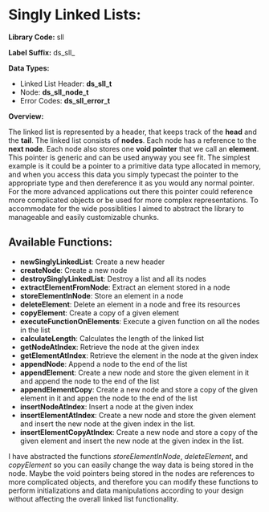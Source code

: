 Singly Linked Lists:
====================
**Library Code:** sll

**Label Suffix:** ds_sll_

**Data Types:**
- Linked List Header: **ds_sll_t**
- Node: **ds_sll_node_t**
- Error Codes: **ds_sll_error_t**

**Overview:**

The linked list is represented by a header, that keeps track of the **head** and the
 **tail**. The linked list consists of **nodes**. Each node has a reference to the **next node**.
 Each node also stores one **void pointer** that we call an **element**.
 This pointer is generic and can be used anyway you see fit. The simplest example is it could
 be a pointer to a primitive data type allocated in memory, and when you access this data you simply
 typecast the pointer to the appropriate type and then dereference it as you would any normal pointer.
 For the more advanced applications out there this pointer could reference more complicated objects
 or be used for more complex representations. To accommodate for the wide possiblities
 I aimed to abstract the library to manageable and easily customizable chunks.

Available Functions:
--------------------
- **newSinglyLinkedList**: Create a new header
- **createNode**: Create a new node
- **destroySinglyLinkedList**: Destroy a list and all its nodes
- **extractElementFromNode**: Extract an element stored in a node
- **storeElementInNode**: Store an element in a node
- **deleteElement**: Delete an element in a node and free its resources
- **copyElement**: Create a copy of a given element
- **executeFunctionOnElements**: Execute a given function on all the nodes in the list
- **calculateLength**: Calculates the length of the linked list
- **getNodeAtIndex**: Retrieve the node at the given index
- **getElementAtIndex**: Retrieve the element in the node at the given index
- **appendNode**: Append a node to the end of the list
- **appendElement**: Create a new node and store the given element in it and append the node to
the end of the list
- **appendElementCopy**: Create a new node and store a copy of the given element in it and appen
the node to the end of the list
- **insertNodeAtIndex**: Insert a node at the given index
- **insertElementAtIndex**: Create a new node and store the given element and insert the new node
at the given index in the list.
- **insertElementCopyAtIndex**: Create a new node and store a copy of the given element and insert
the new node at the given index in the list.


I have abstracted the functions *storeElementInNode*, *deleteElement*, and *copyElement*
so you can easily change the way data is being stored in the node. Maybe the void pointers being
stored in the nodes are references to more complicated objects, and therefore you can modify these
functions to perform initializations and data manipulations according to your design without
affecting the overall linked list functionality.
